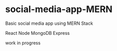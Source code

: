 # social-media-app-MERN

Basic social media app using MERN Stack 

React
Node
MongoDB
Express

work in progress 
